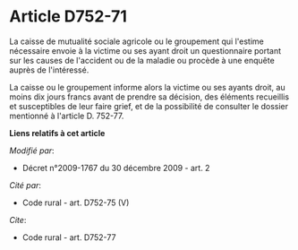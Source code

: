 # Article D752-71

La caisse de mutualité sociale agricole ou le groupement qui l'estime nécessaire envoie à la victime ou ses ayant droit un
questionnaire portant sur les causes de l'accident ou de la maladie ou procède à une enquête auprès de l'intéressé. 

La caisse ou le groupement informe alors la victime ou ses ayants droit, au moins dix jours francs avant de prendre sa
décision, des éléments recueillis et susceptibles de leur faire grief, et de la possibilité de consulter le dossier mentionné
à l'article D. 752-77.

**Liens relatifs à cet article**

_Modifié par_:

  - Décret n°2009-1767 du 30 décembre 2009 - art. 2

_Cité par_:

  - Code rural - art. D752-75 (V)

_Cite_:

  - Code rural - art. D752-77
